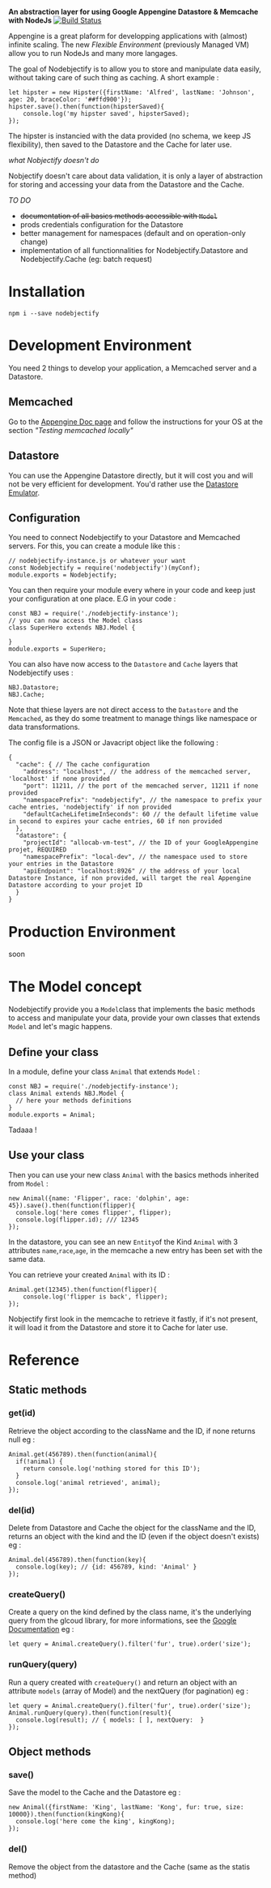 **An abstraction layer for using Google Appengine Datastore & Memcache with NodeJs**
[![Build Status](https://travis-ci.org/Thomas-T/nodebjectify.svg?branch=master)](https://travis-ci.org/Thomas-T/nodebjectify)


Appengine is a great plaform for developping applications with (almost) infinite scaling.
The new *Flexible Environment* (previously Managed VM) allow you to run NodeJs and many more langages.

The goal of Nodebjectify is to allow you to store and manipulate data easily, without taking care of such thing as caching.
A short example :

    let hipster = new Hipster({firstName: 'Alfred', lastName: 'Johnson', age: 20, braceColor: '##ffd900'});
    hipster.save().then(function(hipsterSaved){
        console.log('my hipster saved', hipsterSaved);
    });

The hipster is instancied with the data provided (no schema, we keep JS flexibility), then saved to the Datastore and the Cache for later use.

*what Nobjectify doesn't do*

Nobjectify doesn't care about data validation, it is only a layer of abstraction for storing and accessing your data from the Datastore and the Cache.

*TO DO*

* ~~documentation of all basics methods accessible with `Model`~~
* prods credentials configuration for the Datastore
* better management for namespaces (default and on operation-only change)
* implementation of all functionnalities for Nodebjectify.Datastore and Nodebjectify.Cache (eg: batch request)

# Installation

    npm i --save nodebjectify

# Development Environment

You need 2 things to develop your application, a Memcached server and a Datastore.
## Memcached

Go to the [Appengine Doc page](https://cloud.google.com/appengine/docs/flexible/nodejs/caching-application-data) and follow the instructions for your OS at the section *"Testing memcached locally"*

## Datastore
You can use the Appengine Datastore directly, but it will cost you and will not be very efficient for development.
You'd rather use the [Datastore Emulator](https://cloud.google.com/datastore/docs/tools/datastore-emulator).

## Configuration
You need to connect Nodebjectify to your Datastore and Memcached servers.
For this, you can create a module like this :

    // nodebjectify-instance.js or whatever your want
    const Nodebjectify = require('nodebjectify')(myConf);
    module.exports = Nodebjectify;

You can then require your module every where in your code and keep just your configuration at one place.
E.G in your code :

    const NBJ = require('./nodebjectify-instance');
    // you can now access the Model class
    class SuperHero extends NBJ.Model {

    }
    module.exports = SuperHero;

You can also have now access to the `Datastore` and `Cache` layers that Nodebjectify uses :

    NBJ.Datastore;
    NBJ.Cache;   

Note that thiese layers are not direct access to the `Datastore` and the `Memcached`, as they do some treatment to manage things like namespace or data transformations.

The config file is a JSON or Javacript object like the following :

    {
      "cache": { // The cache configuration
        "address": "localhost", // the address of the memcached server, 'localhost' if none provided
        "port": 11211, // the port of the memcached server, 11211 if none provided
        "namespacePrefix": "nodebjectify", // the namespace to prefix your cache entries, 'nodebjectify' if non provided
        "defaultCacheLifetimeInSeconds": 60 // the default lifetime value in second to expires your cache entries, 60 if non provided
      },
      "datastore": {
        "projectId": "allocab-vm-test", // the ID of your GoogleAppengine projet, REQUIRED
        "namespacePrefix": "local-dev", // the namespace used to store your entries in the Datastore
        "apiEndpoint": "localhost:8926" // the address of your local Datastore Instance, if non provided, will target the real Appengine Datastore according to your projet ID
      }
    }    


# Production Environment
soon

# The Model concept

Nodebjectify provide you a `Model`class that implements the basic methods to access and manipulate your data, provide your own classes that extends `Model` and let's magic happens.

## Define your class

In a module, define your class `Animal` that extends `Model` :

    const NBJ = require('./nodebjectify-instance');
    class Animal extends NBJ.Model {
      // here your methods definitions
    }
    module.exports = Animal;

Tadaaa !

## Use your class

Then you can use your new class `Animal` with the basics methods inherited from `Model` :

    new Animal({name: 'Flipper', race: 'dolphin', age: 45}).save().then(function(flipper){
      console.log('here comes flipper', flipper);
      console.log(flipper.id); /// 12345
    });

In the datastore, you can see an new `Entity`of the Kind `Animal` with 3 attributes `name`,`race`,`age`, in the memcache a new entry has been set with the same data.

You can retrieve your created `Animal` with its ID :

    Animal.get(12345).then(function(flipper){
        console.log('flipper is back', flipper);
    });

Nobjectify first look in the memcache to retrieve it fastly, if it's not present, it will load it from the Datastore and store it to Cache for later use.

# Reference

## Static methods

### get(id)
Retrieve the object according to the className and the ID, if none returns null
eg :

    Animal.get(456789).then(function(animal){
      if(!animal) {
        return console.log('nothing stored for this ID');
      }
      console.log('animal retrieved', animal);
    });

### del(id)
Delete from Datastore and Cache the object for the className and the ID, returns an object with the kind and the ID (even if the object doesn't exists)
eg :

    Animal.del(456789).then(function(key){
      console.log(key); // {id: 456789, kind: 'Animal' }
    });


### createQuery()
Create a query on the kind defined by the class name, it's the underlying query from the glcoud library, for more informations, see the [Google Documentation](https://googlecloudplatform.github.io/gcloud-node/#/docs/v0.29.0/datastore/query)
eg :

    let query = Animal.createQuery().filter('fur', true).order('size');

### runQuery(query)
Run a query created with `createQuery()` and return an object with an attribute `models` (array of Model) and the nextQuery (for pagination)
eg :

    let query = Animal.createQuery().filter('fur', true).order('size');
    Animal.runQuery(query).then(function(result){
      console.log(result); // { models: [ ], nextQuery:  }
    });


## Object methods

### save()
Save the model to the Cache and the Datastore
eg :

    new Animal({firstName: 'King', lastName: 'Kong', fur: true, size: 10000}).then(function(kingKong){
      console.log('here come the king', kingKong);
    });

### del()
Remove the object from the datastore and the Cache (same as the statis method)
